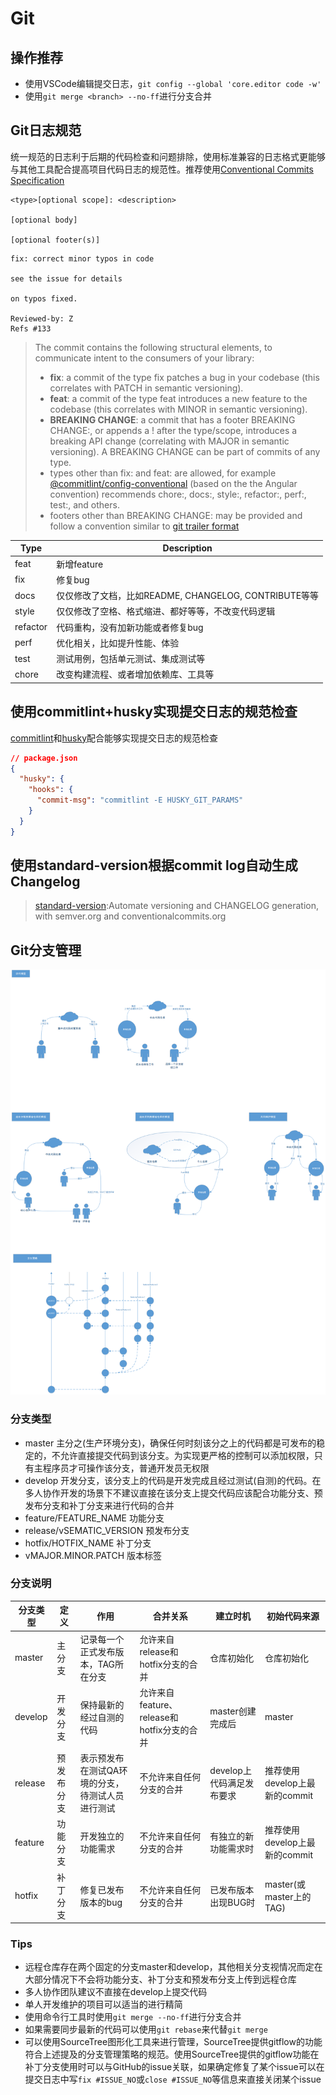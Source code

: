 # Git

## 操作推荐
* 使用VSCode编辑提交日志，`git config --global 'core.editor code -w'`
* 使用`git merge <branch> --no-ff`进行分支合并

## Git日志规范
统一规范的日志利于后期的代码检查和问题排除，使用标准兼容的日志格式更能够与其他工具配合提高项目代码日志的规范性。推荐使用[Conventional Commits Specification](https://conventionalcommits.org/)
```
<type>[optional scope]: <description>

[optional body]

[optional footer(s)]
```
```
fix: correct minor typos in code

see the issue for details

on typos fixed.

Reviewed-by: Z
Refs #133
```

> The commit contains the following structural elements, to communicate intent to the consumers of your library:
> * **fix**: a commit of the type fix patches a bug in your codebase (this correlates with PATCH in semantic versioning).
> * **feat**: a commit of the type feat introduces a new feature to the codebase (this correlates with MINOR in semantic versioning).
> * **BREAKING CHANGE**: a commit that has a footer BREAKING CHANGE:, or appends a ! after the type/scope, introduces a breaking API change (correlating with MAJOR in semantic versioning). A BREAKING CHANGE can be part of commits of any type.
> * types other than fix: and feat: are allowed, for example [@commitlint/config-conventional](https://github.com/conventional-changelog/commitlint/tree/master/%40commitlint/config-conventional) (based on the the Angular convention) recommends chore:, docs:, style:, refactor:, perf:, test:, and others.
> * footers other than BREAKING CHANGE: <description> may be provided and follow a convention similar to [git trailer format](https://git-scm.com/docs/git-interpret-trailers)

Type | Description
-|-|
feat | 新增feature
fix | 修复bug
docs | 仅仅修改了文档，比如README, CHANGELOG, CONTRIBUTE等等
style | 仅仅修改了空格、格式缩进、都好等等，不改变代码逻辑
refactor | 代码重构，没有加新功能或者修复bug
perf | 优化相关，比如提升性能、体验
test | 测试用例，包括单元测试、集成测试等
chore | 改变构建流程、或者增加依赖库、工具等

## 使用commitlint+husky实现提交日志的规范检查
[commitlint](https://commitlint.js.org/)和[husky](https://github.com/typicode/husky)配合能够实现提交日志的规范检查

```json
// package.json
{
  "husky": {
    "hooks": {
      "commit-msg": "commitlint -E HUSKY_GIT_PARAMS"
    }  
  }
}
```

## 使用standard-version根据commit log自动生成Changelog
> [standard-version](https://github.com/conventional-changelog/standard-version):Automate versioning and CHANGELOG generation, with semver.org and conventionalcommits.org

## Git分支管理
![分支管理](../images/Git团队协作.png)
### 分支类型
* master 主分之(生产环境分支)，确保任何时刻该分之上的代码都是可发布的稳定的，不允许直接提交代码到该分支。为实现更严格的控制可以添加权限，只有主程序员才可操作该分支，普通开发员无权限
* develop 开发分支，该分支上的代码是开发完成且经过测试(自测)的代码。在多人协作开发的场景下不建议直接在该分支上提交代码应该配合功能分支、预发布分支和补丁分支来进行代码的合并
* feature/FEATURE_NAME 功能分支
* release/vSEMATIC_VERSION 预发布分支
* hotfix/HOTFIX_NAME 补丁分支
* vMAJOR.MINOR.PATCH 版本标签

### 分支说明
分支类型 | 定义 | 作用 | 合并关系 | 建立时机 | 初始代码来源
-|-|-|-|-|-|
master | 主分支 | 记录每一个正式发布版本，TAG所在分支 | 允许来自release和hotfix分支的合并 | 仓库初始化 | 仓库初始化
develop | 开发分支 | 保持最新的经过自测的代码 | 允许来自feature、release和hotfix分支的合并 | master创建完成后 | master
release | 预发布分支 | 表示预发布在测试QA环境的分支，待测试人员进行测试 | 不允许来自任何分支的合并 | develop上代码满足发布要求 | 推荐使用develop上最新的commit
feature | 功能分支 | 开发独立的功能需求 | 不允许来自任何分支的合并 | 有独立的新功能需求时 | 推荐使用develop上最新的commit
hotfix | 补丁分支 | 修复已发布版本的bug | 不允许来自任何分支的合并 | 已发布版本出现BUG时 | master(或master上的TAG)

### Tips
* 远程仓库存在两个固定的分支master和develop，其他相关分支视情况而定在大部分情况下不会将功能分支、补丁分支和预发布分支上传到远程仓库
* 多人协作团队建议不直接在develop上提交代码
* 单人开发维护的项目可以适当的进行精简
* 使用命令行工具时使用`git merge --no-ff`进行分支合并
* 如果需要同步最新的代码可以使用`git rebase`来代替`git merge`
* 可以使用SourceTree图形化工具来进行管理，SourceTree提供gitflow的功能符合上述提及的分支管理策略的规范。使用SourceTree提供的gitflow功能在补丁分支使用时可以与GitHub的issue关联，如果确定修复了某个issue可以在提交日志中写`fix #ISSUE_NO`或`close #ISSUE_NO`等信息来直接关闭某个issue
